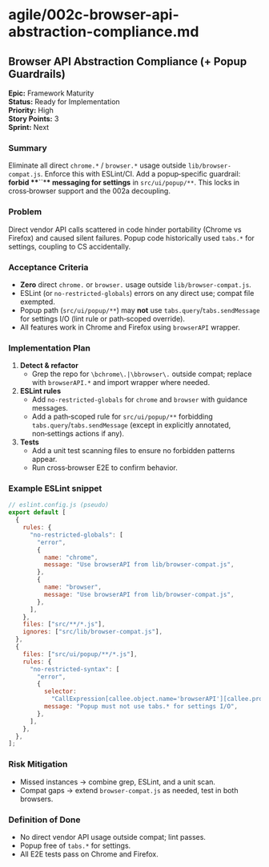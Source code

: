 # agile/002c-browser-api-abstraction-compliance.md

## Browser API Abstraction Compliance (+ Popup Guardrails)

**Epic:** Framework Maturity\
**Status:** Ready for Implementation\
**Priority:** High\
**Story Points:** 3\
**Sprint:** Next

### Summary

Eliminate all direct `chrome.*` / `browser.*` usage outside `lib/browser-compat.js`. Enforce this with ESLint/CI. Add a popup‑specific guardrail: **forbid \*\***\`\`\***\* messaging for settings** in `src/ui/popup/**`. This locks in cross‑browser support and the 002a decoupling.

### Problem

Direct vendor API calls scattered in code hinder portability (Chrome vs Firefox) and caused silent failures. Popup code historically used `tabs.*` for settings, coupling to CS accidentally.

### Acceptance Criteria

- **Zero** direct `chrome.` or `browser.` usage outside `lib/browser-compat.js`.
- ESLint (or `no-restricted-globals`) errors on any direct use; compat file exempted.
- Popup path (`src/ui/popup/**`) may **not** use `tabs.query`/`tabs.sendMessage` for settings I/O (lint rule or path‑scoped override).
- All features work in Chrome and Firefox using `browserAPI` wrapper.

### Implementation Plan

1. **Detect & refactor**
   - Grep the repo for `\bchrome\.|\bbrowser\.` outside compat; replace with `browserAPI.*` and import wrapper where needed.
2. **ESLint rules**
   - Add `no-restricted-globals` for `chrome` and `browser` with guidance messages.
   - Add a path‑scoped rule for `src/ui/popup/**` forbidding `tabs.query`/`tabs.sendMessage` (except in explicitly annotated, non‑settings actions if any).
3. **Tests**
   - Add a unit test scanning files to ensure no forbidden patterns appear.
   - Run cross‑browser E2E to confirm behavior.

### Example ESLint snippet

```js
// eslint.config.js (pseudo)
export default [
  {
    rules: {
      "no-restricted-globals": [
        "error",
        {
          name: "chrome",
          message: "Use browserAPI from lib/browser-compat.js",
        },
        {
          name: "browser",
          message: "Use browserAPI from lib/browser-compat.js",
        },
      ],
    },
    files: ["src/**/*.js"],
    ignores: ["src/lib/browser-compat.js"],
  },
  {
    files: ["src/ui/popup/**/*.js"],
    rules: {
      "no-restricted-syntax": [
        "error",
        {
          selector:
            "CallExpression[callee.object.name='browserAPI'][callee.property.name=/^(tabs)$/]",
          message: "Popup must not use tabs.* for settings I/O",
        },
      ],
    },
  },
];
```

### Risk Mitigation

- Missed instances → combine grep, ESLint, and a unit scan.
- Compat gaps → extend `browser-compat.js` as needed, test in both browsers.

### Definition of Done

- No direct vendor API usage outside compat; lint passes.
- Popup free of `tabs.*` for settings.
- All E2E tests pass on Chrome and Firefox.
